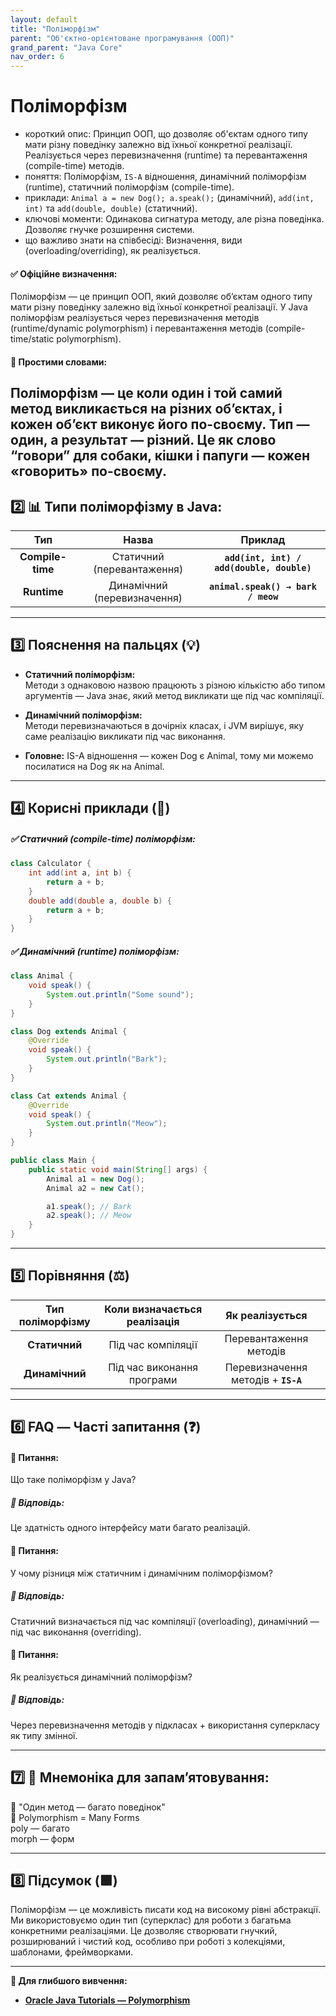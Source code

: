 ```yaml
---
layout: default
title: "Поліморфізм"
parent: "Об'єктно-орієнтоване програмування (ООП)"
grand_parent: "Java Core"
nav_order: 6
---
```


# Поліморфізм

*   короткий опис: Принцип ООП, що дозволяє об'єктам одного типу мати різну поведінку залежно від їхньої конкретної реалізації. Реалізується через перевизначення (runtime) та перевантаження (compile-time) методів.
*   поняття: Поліморфізм, `IS-A` відношення, динамічний поліморфізм (runtime), статичний поліморфізм (compile-time).
*   приклади: `Animal a = new Dog(); a.speak();` (динамічний), `add(int, int)` та `add(double, double)` (статичний).
*   ключові моменти: Одинакова сигнатура методу, але різна поведінка. Дозволяє гнучке розширення системи.
*   що важливо знати на співбесіді: Визначення, види (overloading/overriding), як реалізується.

#### **✅ Офіційне визначення:**

Поліморфізм — це принцип ООП, який дозволяє об’єктам одного типу мати різну поведінку залежно від їхньої конкретної реалізації. У Java поліморфізм реалізується через перевизначення методів (runtime/dynamic polymorphism) і перевантаження методів (compile-time/static polymorphism).

#### **🧠 Простими словами:**

Поліморфізм — це коли один і той самий метод викликається на різних об’єктах, і кожен обʼєкт виконує його по-своєму. Тип — один, а результат — різний. Це як слово “говори” для собаки, кішки і папуги — кожен «говорить» по-своєму.
---

## **2️⃣ 📊 Типи поліморфізму в Java:**

| Тип | Назва | Приклад |
| :---: | :---: | :---: |
| **Compile-time** | Статичний (перевантаження) | **`add(int, int) / add(double, double)`** |
| **Runtime** | Динамічний (перевизначення) | **`animal.speak() → bark / meow`** |

---

## **3️⃣ Пояснення на пальцях (💡)**

* **Статичний поліморфізм:**  
  Методи з однаковою назвою працюють з різною кількістю або типом аргументів — Java знає, який метод викликати ще під час компіляції.

* **Динамічний поліморфізм:**  
  Методи перевизначаються в дочірніх класах, і JVM вирішує, яку саме реалізацію викликати під час виконання.

* **Головне:** IS-A відношення — кожен Dog є Animal, тому ми можемо посилатися на Dog як на Animal.

---

## **4️⃣ Корисні приклади (🧪)**

##### **✅ Статичний (compile-time) поліморфізм:**

```java
class Calculator {
    int add(int a, int b) {
        return a + b;
    }
    double add(double a, double b) {
        return a + b;
    }
}
```

##### **✅ Динамічний (runtime) поліморфізм:**

```java
class Animal {
    void speak() {
        System.out.println("Some sound");
    }
}

class Dog extends Animal {
    @Override
    void speak() {
        System.out.println("Bark");
    }
}

class Cat extends Animal {
    @Override
    void speak() {
        System.out.println("Meow");
    }
}

public class Main {
    public static void main(String[] args) {
        Animal a1 = new Dog();
        Animal a2 = new Cat();

        a1.speak(); // Bark
        a2.speak(); // Meow
    }
}
```

---

## **5️⃣ Порівняння (⚖️)**

| Тип поліморфізму | Коли визначається реалізація | Як реалізується |
| :---: | :---: | :---: |
| **Статичний** | Під час компіляції | Перевантаження методів |
| **Динамічний** | Під час виконання програми | Перевизначення методів \+ **`IS-A`** |

---

## **6️⃣ FAQ — Часті запитання (❓)**

#### **🔹 Питання:**

Що таке поліморфізм у Java?

##### **💬 Відповідь:**

Це здатність одного інтерфейсу мати багато реалізацій.

#### 

#### **🔹 Питання:**

У чому різниця між статичним і динамічним поліморфізмом?

##### **💬 Відповідь:**

Статичний визначається під час компіляції (overloading), динамічний — під час виконання (overriding).

#### 

#### **🔹 Питання:**

Як реалізується динамічний поліморфізм?

##### **💬 Відповідь:**

Через перевизначення методів у підкласах \+ використання суперкласу як типу змінної.

---

## **7️⃣ 🧠 Мнемоніка для запам’ятовування:**

📌 "Один метод — багато поведінок"  
🧠 Polymorphism \= Many Forms  
poly — багато  
morph — форм

---

## **8️⃣ Підсумок (🟩)**

Поліморфізм — це можливість писати код на високому рівні абстракції. Ми використовуємо один тип (суперклас) для роботи з багатьма конкретними реалізаціями. Це дозволяє створювати гнучкий, розширюваний і чистий код, особливо при роботі з колекціями, шаблонами, фреймворками.

---

**🔗 Для глибшого вивчення:**

* [**Oracle Java Tutorials — Polymorphism**](https://docs.oracle.com/javase/tutorial/java/IandI/polymorphism.html)
